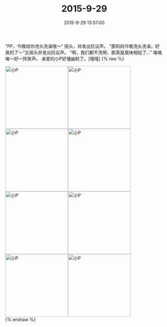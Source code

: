 ﻿---
title: 2015-9-29
date: 2015-9-29 13:57:00
tags:
categories: 妈妈
---
“PP，今晚给你洗头洗澡哦～”
摇头，并发出抗议声。
“那妈妈今晚洗头洗澡，好臭的了～”又摇头并发出抗议声。
“啊，我们都不洗啊，那真是臭味相投了…”
咯咯咯～好一阵笑声。
亲爱的小P好懂幽默了。[嘻嘻]
{% raw %}
<div style="width:500 px">
<div style="float:left; width:100 px"><img src="/2015-9-29/微信图片_20171011160643.jpg" width="200" alt="小P"></div>
<div style="float:left; width:100 px"><img src="/2015-9-29/微信图片_20171011160656.jpg" width="200" alt="小P"></div>
<div style="float:left; width:100 px"><img src="/2015-9-29/微信图片_20171011160709.jpg" width="200" alt="小P"></div>
<div style="float:left; width:100 px"><img src="/2015-9-29/微信图片_20171011160721.jpg" width="200" alt="小P"></div>
<div style="float:left; width:100 px"><img src="/2015-9-29/微信图片_20171011160731.jpg" width="200" alt="小P"></div>
<div style="float:left; width:100 px"><img src="/2015-9-29/微信图片_20171011160741.jpg" width="200" alt="小P"></div>
<div style="float:left; width:100 px"><img src="/2015-9-29/微信图片_20171011160750.jpg" width="200" alt="小P"></div>
<div style="float:left; width:100 px"><img src="/2015-9-29/微信图片_20171011160800.jpg" width="200" alt="小P"></div>
<div style="clear:both"></div>
</div>
{% endraw %}